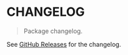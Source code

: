 # CHANGELOG

> Package changelog.

See [GitHub Releases](https://github.com/stdlib-js/slice-base-normalize-slice/releases) for the changelog.